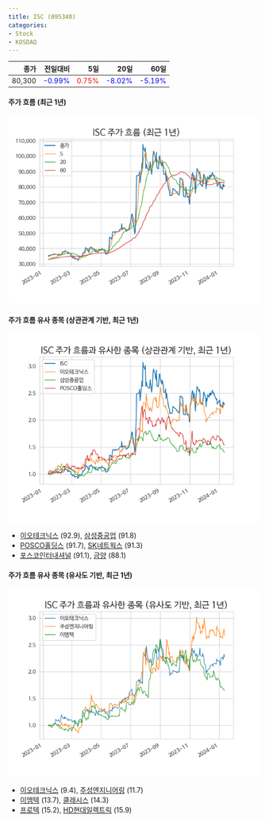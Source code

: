 ```yaml
---
title: ISC (095340)
categories:
- Stock
- KOSDAQ
---
```


|종가|전일대비|5일|20일|60일|
|---:|-------:|--:|---:|---:|
|80,300|<span style="color: blue">-0.99%</span>|<span style="color: red">0.75%</span>|<span style="color: blue">-8.02%</span>|<span style="color: blue">-5.19%</span>|

<!-- more -->

#### 주가 흐름 (최근 1년)
![095340](/assets/images/stock/095340.png)


#### 주가 흐름 유사 종목 (상관관계 기반, 최근 1년)
![095340](/assets/images/stock/095340_corr.png)
- [이오테크닉스](/039030/) (92.9), [삼성중공업](/010140/) (91.8)
- [POSCO홀딩스](/005490/) (91.7), [SK네트웍스](/001740/) (91.3)
- [포스코인터내셔널](/047050/) (91.1), [금양](/001570/) (88.1)


#### 주가 흐름 유사 종목 (유사도 기반, 최근 1년)
![095340](/assets/images/stock/095340_sim.png)
- [이오테크닉스](/039030/) (9.4), [주성엔지니어링](/036930/) (11.7)
- [이엠텍](/091120/) (13.7), [클래시스](/214150/) (14.3)
- [프로텍](/053610/) (15.2), [HD현대일렉트릭](/267260/) (15.9)